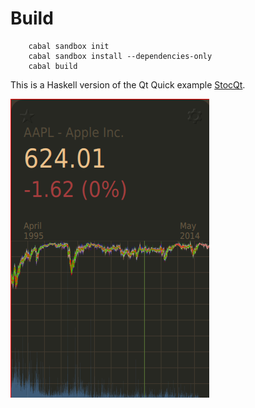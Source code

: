 # Build
```
    cabal sandbox init
    cabal sandbox install --dependencies-only
    cabal build
```

This is a Haskell version of the Qt Quick example
[StocQt](http://qt-project.org/doc/qt-5/qtquick-demos-stocqt-example.html).

![Screenshot 1](https://github.com/creichert/hsqmlstocqt/raw/master/img/ex1.png)
